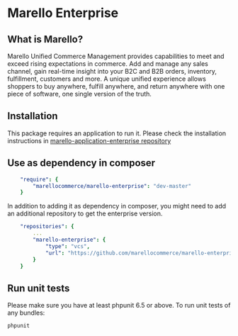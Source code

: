 Marello Enterprise
========================

What is Marello?
-----------

Marello Unified Commerce Management provides capabilities to meet and exceed rising expectations in commerce. Add and manage any sales channel, gain real-time insight into your B2C and B2B orders, inventory, fulfillment, customers and more. A unique unified experience allows shoppers to buy anywhere, fulfill anywhere, and return anywhere with one piece of software, one single version of the truth.

Installation
------------

This package requires an application to run it.
Please check the installation instructions in [marello-application-enterprise repository][1]

Use as dependency in composer
------------

```yaml
    "require": {
        "marellocommerce/marello-enterprise": "dev-master"
    }
```

In addition to adding it as dependency in composer, you might need to add an additional repository to get the enterprise version.
```yaml
    "repositories": {
        ...
        "marello-enterprise": {
            "type": "vcs",
            "url": "https://github.com/marellocommerce/marello-enterprise.git"
        }
    }
```

Run unit tests
--------------

Please make sure you have at least phpunit 6.5 or above.
To run unit tests of any bundles:

```bash
phpunit
```

[1]: https://github.com/marellcommerce/marello-application-enterprise